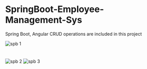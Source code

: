 # SpringBoot-Employee-Management-Sys
Spring Boot, Angular CRUD operations are included in this project


![spb 1](https://user-images.githubusercontent.com/63692107/127669859-fb0cfe9e-e524-437b-8102-81985567c996.PNG)
#

![spb 2](https://user-images.githubusercontent.com/63692107/127669889-1d551edf-77b1-4368-8cfa-4e99ad3c0ad6.PNG)
![spb 3](https://user-images.githubusercontent.com/63692107/127669906-324a7896-0c50-4fa4-905c-62be0150b755.PNG)
